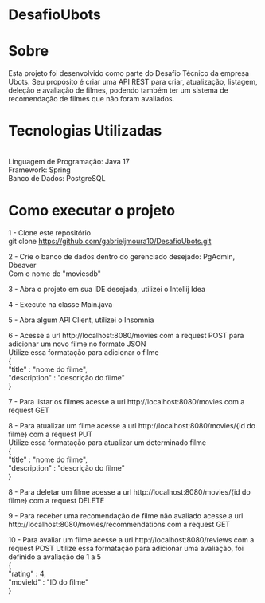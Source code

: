 # DesafioUbots

# Sobre
Esta projeto foi desenvolvido como parte do Desafio Técnico da empresa Ubots. Seu propósito é criar uma API REST para criar, atualização, listagem, deleção e avaliação de filmes, podendo também ter um sistema de recomendação de filmes que não foram avaliados.

# Tecnologias Utilizadas
<br/>Linguagem de Programação: Java 17
<br/>Framework: Spring
<br/>Banco de Dados: PostgreSQL

# Como executar o projeto
1 - Clone este repositório
<br/>
git clone https://github.com/gabrieljmoura10/DesafioUbots.git


2 - Crie o banco de dados dentro do gerenciado desejado: PgAdmin, Dbeaver
<br/>Com o nome de "moviesdb"

3 - Abra o projeto em sua IDE desejada, utilizei o Intellij Idea

4 - Execute na classe Main.java

5 - Abra algum API Client, utilizei o Insomnia 

6 - Acesse a url http://localhost:8080/movies com a request POST para adicionar um novo filme no formato JSON
<br/>Utilize essa formatação para adicionar o filme
<br/>{
  <br/>"title" : "nome do filme",
  <br/>"description" : "descrição do filme"
<br/>}


7 - Para listar os filmes acesse a url http://localhost:8080/movies com a request GET

8 - Para atualizar um filme acesse a url http://localhost:8080/movies/{id do filme} com a request PUT
<br/>Utilize essa formatação para atualizar um determinado filme
<br/>{
  <br/>"title" : "nome do filme",
  <br/>"description" : "descrição do filme"
<br/>}


8 - Para deletar um filme acesse a url http://localhost:8080/movies/{id do filme} com a request DELETE

9 - Para receber uma recomendação de filme não avaliado acesse a url http://localhost:8080/movies/recommendations com a request GET

10 - Para avaliar um filme acesse a url  http://localhost:8080/reviews com a request POST
Utilize essa formatação para adicionar uma avaliação, foi definido a avaliação de 1 a 5
<br/>{
  <br/>"rating" : 4,
  <br/>"movieId" : "ID do filme"
<br/>}

